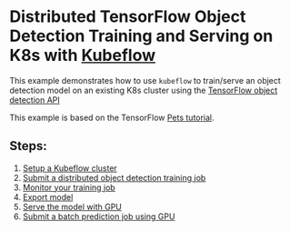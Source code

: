 # Distributed TensorFlow Object Detection Training and Serving on K8s with [Kubeflow](https://github.com/kubeflow/kubeflow)

This example demonstrates how to use `kubeflow` to train/serve an object detection model on an existing K8s cluster using
the [TensorFlow object detection API](https://github.com/tensorflow/models/tree/master/research/object_detection)

This example is based on the TensorFlow [Pets tutorial](https://github.com/tensorflow/models/blob/master/research/object_detection/g3doc/running_pets.md).

## Steps:
1. [Setup a Kubeflow cluster](setup.md)
2. [Submit a distributed object detection training job](submit_job.md)
3. [Monitor your training job](monitor_job.md)
4. [Export model](export_tf_graph.md)
5. [Serve the model with GPU](tf_serving_gpu.md)
6. [Submit a batch prediction job using GPU](submit_batch_predict.md)
